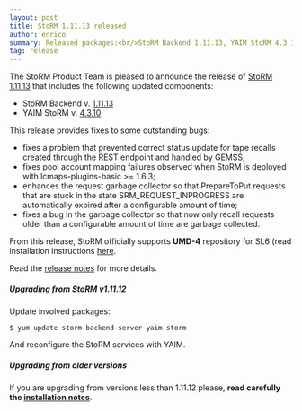 ```yaml
---
layout: post
title: StoRM 1.11.13 released
author: enrico
summary: Released packages:<br/>StoRM Backend 1.11.13, YAIM StoRM 4.3.10
tag: release
---
```


The StoRM Product Team is pleased to announce the release of
[StoRM 1.11.13][release-notes] that includes the following updated components:

* StoRM Backend v. [1.11.13][backend-rn]
* YAIM StoRM v. [4.3.10][yaim-rn]

This release provides fixes to some outstanding bugs:

* fixes a problem that prevented correct status update for tape recalls created through the REST endpoint and handled by GEMSS;
* fixes pool account mapping failures observed when StoRM is deployed with lcmaps-plugins-basic >= 1.6.3;
* enhances the request garbage collector so that PrepareToPut requests that are stuck in the state SRM_REQUEST_INPROGRESS are automatically expired after a configurable amount of time;
* fixes a bug in the garbage collector so that now only recall requests older than a configurable amount of time are garbage collected.

From this release, StoRM officially supports **UMD-4** repository for SL6 (read installation instructions [here][umd-instructions].

Read the [release notes][release-notes] for more details.

##### Upgrading from StoRM v1.11.12

Update involved packages:

    $ yum update storm-backend-server yaim-storm

And reconfigure the StoRM services with YAIM.

##### Upgrading from older versions

If you are upgrading from versions less than 1.11.12 please, **read carefully the [installation notes][upgrading]**.



[backend-rn]: {{site.baseurl}}/release-notes/storm-backend-server/1.11.13/
[yaim-rn]: {{site.baseurl}}/release-notes/yaim-storm/4.3.10/

[upgrading]: {{site.baseurl}}/documentation/sysadmin-guide/1.11.12/#upgrading
[release-notes]: {{site.baseurl}}/release-notes/StoRM-v1.11.13.html
[download-page]: {{site.baseurl}}/download.html
[storm-sysadmin-guide]: {{site.baseurl}}/documentation/sysadmin-guide/1.11.13
[umd-instructions]: {{site.baseurl}}/documentation/sysadmin-guide/1.11.13/#umdrepos
